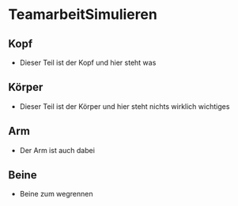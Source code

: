 # TeamarbeitSimulieren
## Kopf
- Dieser Teil ist der Kopf und hier steht was

## Körper
- Dieser Teil ist der Körper und hier steht nichts wirklich wichtiges

## Arm
- Der Arm ist auch dabei

## Beine
- Beine zum wegrennen
